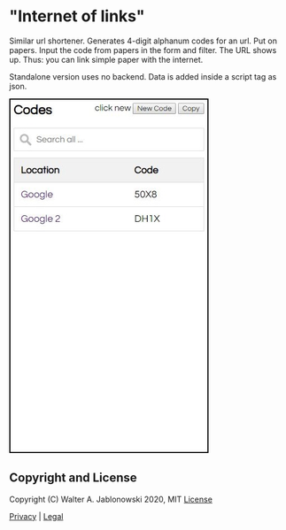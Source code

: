 # "Internet of links"

Similar url shortener. Generates 4-digit alphanum codes for an url. Put on papers. Input the code from papers in the form and filter. The URL shows up. Thus: you can link simple paper with the internet.

Standalone version uses no backend. Data is added inside a script tag as json.

![displ.png](img/displ.jpg?raw=true "Sample")


## Copyright and License

Copyright (C) Walter A. Jablonowski 2020, MIT [License](LICENSE)

[Privacy](https://walter-a-jablonowski.github.io/privacy.html) | [Legal](https://walter-a-jablonowski.github.io/imprint.html)
